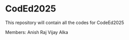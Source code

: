 # CodEd2025

This repository will contain all the codes for CodeEd2025

Members:
Anish
Raj
Vijay
Alka
